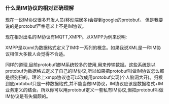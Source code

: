 ### 什么是IM协议的相对正确理解 <!-- {docsify-ignore} -->

现在一说IM协议很多开发人员(移动端居多)会提到google的protobuf。
但是我要说的是protobuf严格意义上不是IM协议。

现在相对出名的IM协议有MQTT,XMPP。以XMPP为例来说明:

XMPP是以xml为数据格式定义了IM中一系列的概念。如果我说XML是一种IM协议相信大多数人会觉得不合适。

同样的道理,目前protobuf被IM系统较多的使用,用来传输数据。这些系统是以protobuf为数据格式定义了自己的IM协议,所以如果把protobuf叫做IM协议怎么都是很别扭的。理论上xmpp协议也可以改成用protobuf实现(个人脑洞大开)。归根到底protobuf只是一种数据格式,并不能当做IM协议，IM协议应该是数据格式+IM业务定义的结合。所以你可以用protobuf定义一套私有IM协议,但把protobuf叫做IM协议是有失偏颇的。